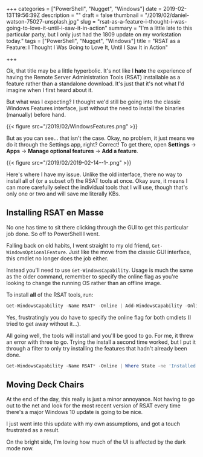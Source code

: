 +++
categories = ["PowerShell", "Nugget", "Windows"]
date = 2019-02-13T19:56:39Z
description = ""
draft = false
thumbnail = "/2019/02/daniel-watson-75027-unsplash.jpg"
slug = "rsat-as-a-feature-i-thought-i-was-going-to-love-it-until-i-saw-it-in-action"
summary = "I'm a little late to this particular party, but I only just had the 1809 update on my workstation today."
tags = ["PowerShell", "Nugget", "Windows"]
title = "RSAT as a Feature: I Thought I Was Going to Love It, Until I Saw It in Action"

+++


Ok, that title may be a little hyperbolic. It's not like I **hate** the experience of having the Remote Server Administration Tools (RSAT) installable as a feature rather than a standalone download. It's just that it's not what I'd imagine when I first heard about it.

But what was I expecting? I thought we'd still be going into the classic Windows Features interface, just without the need to install the binaries (manually) before hand.

{{< figure src="/2019/02/WindowsFeatures.png" >}}

But as you can see... that isn't the case. Okay, no problem, it just means we do it through the Settings app, right? Correct! To get there, open **Settings** -> **Apps** -> **Manage optional features** -> **Add a feature**.

{{< figure src="/2019/02/2019-02-14--1-.png" >}}

Here's where I have my issue. Unlike the old interface, there no way to install all of (or a subset of) the RSAT tools at once. Okay sure, it means I can more carefully select the individual tools that I will use, though that's only one or two and will save me literally KBs.

## **Installing RSAT en Masse**

No one has time to sit there clicking through the GUI to get this particular job done. So off to PowerShell I went.

Falling back on old habits, I went straight to my old friend, `Get-WindowsOptionalFeature`. Just like the move from the classic GUI interface, this cmdlet no longer does the job either.

Instead you'll need to use `Get-WindowsCapability`. Usage is much the same as the older command, remember to specify the online flag as you're looking to change the running OS rather than an offline image.

To install **all** of the RSAT tools, run:

```powershell
Get-WindowsCapability -Name RSAT* -Online | Add-WindowsCapability -Online

```

Yes, frustratingly you do have to specify the online flag for both cmdlets (I tried to get away without it...).

All going well, the tools will install and you'll be good to go. For me, it threw an error with three to go. Trying the install a second time worked, but I put it through a filter to only try installing the features that hadn't already been done.

```powershell
Get-WindowsCapability -Name RSAT* -Online | Where State -ne 'Installed' | Add-WindowsCapability -Online

```

## **Moving Deck Chairs**

At the end of the day, this really is just a minor annoyance. Not having to go out to the net and look for the most recent version of RSAT every time there's a major Windows 10 update is going to be nice.

I just went into this update with my own assumptions, and got a touch frustrated as a result.

On the bright side, I'm loving how much of the UI is affected by the dark mode now.

